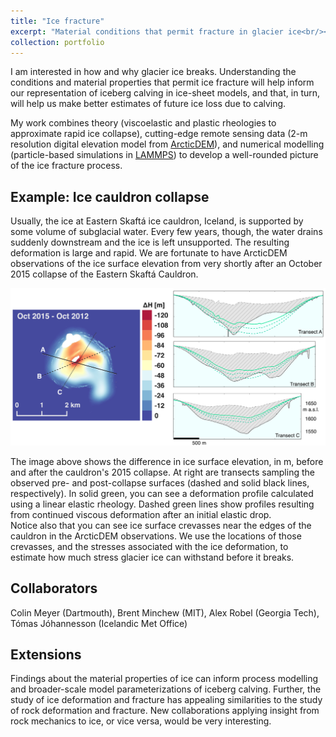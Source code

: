 ```yaml
---
title: "Ice fracture"
excerpt: "Material conditions that permit fracture in glacier ice<br/><img src='/images/skaftarkatlar-2015-atlantsflug.jpg'>"
collection: portfolio
---
```


I am interested in how and why glacier ice breaks.  Understanding the conditions and material properties that
permit ice fracture will help inform our representation of iceberg calving in ice-sheet models, and that, in turn,
will help us make better estimates of future ice loss due to calving.

My work combines theory (viscoelastic and plastic rheologies to approximate rapid ice collapse),
cutting-edge remote sensing data (2-m resolution digital elevation model from [ArcticDEM](https://www.pgc.umn.edu/data/arcticdem/)),
and numerical modelling (particle-based simulations in [LAMMPS](https://lammps.sandia.gov/doc/Manual.html))
to develop a well-rounded picture of the ice fracture process.

## Example: Ice cauldron collapse 
Usually, the ice at Eastern Skaftá ice cauldron, Iceland, is supported by some volume of subglacial water.  Every few years, though, the water drains suddenly downstream and the ice is left unsupported.
The resulting deformation is large and rapid.  We are fortunate to have ArcticDEM observations of the ice surface elevation from very shortly after an October 2015 collapse of
the Eastern Skaftá Cauldron.  

![Skafta-transects](../images/20190822-transect_compos.jpeg)

The image above shows the difference in ice surface elevation, in m, before and after the cauldron's 2015 collapse.  At right are transects sampling the observed pre- and post-collapse surfaces (dashed and solid black lines, respectively).
In solid green, you can see a deformation profile calculated using a linear elastic rheology.  Dashed green lines show profiles resulting from continued viscous deformation after an initial elastic drop.  
Notice also that you can see ice surface crevasses near the edges of the cauldron in the ArcticDEM observations.
We use the locations of those crevasses, and the stresses associated with the ice deformation, to estimate how much stress glacier ice can withstand before it breaks.


## Collaborators
Colin Meyer (Dartmouth), Brent Minchew (MIT), Alex Robel (Georgia Tech), Tómas Jóhannesson (Icelandic Met Office)

## Extensions
Findings about the material properties of ice can inform process modelling and broader-scale model parameterizations of iceberg calving.
Further, the study of ice deformation and fracture has appealing similarities to the study of rock deformation and fracture.
New collaborations applying insight from rock mechanics to ice, or vice versa, would be very interesting.
